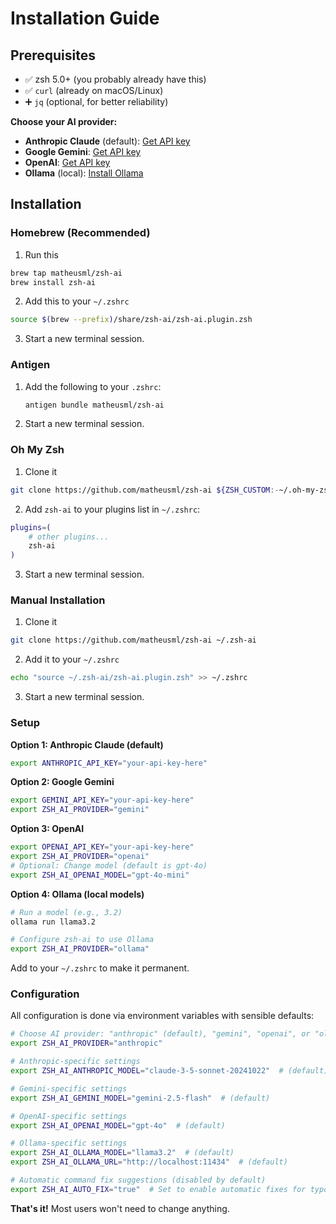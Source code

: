 # Installation Guide

## Prerequisites

- ✅ zsh 5.0+ (you probably already have this)
- ✅ `curl` (already on macOS/Linux)
- ➕ `jq` (optional, for better reliability)

**Choose your AI provider:**
- **Anthropic Claude** (default): [Get API key](https://console.anthropic.com/account/keys)
- **Google Gemini**: [Get API key](https://makersuite.google.com/app/apikey)
- **OpenAI**: [Get API key](https://platform.openai.com/api-keys)
- **Ollama** (local): [Install Ollama](https://ollama.ai/download)

## Installation

### Homebrew (Recommended)

1. Run this

```bash
brew tap matheusml/zsh-ai
brew install zsh-ai
```

2. Add this to your `~/.zshrc`

```bash
source $(brew --prefix)/share/zsh-ai/zsh-ai.plugin.zsh
```

3. Start a new terminal session.

### Antigen

1. Add the following to your `.zshrc`:

    ```sh
    antigen bundle matheusml/zsh-ai
    ```

2. Start a new terminal session.

### Oh My Zsh

1. Clone it
```bash
git clone https://github.com/matheusml/zsh-ai ${ZSH_CUSTOM:-~/.oh-my-zsh/custom}/plugins/zsh-ai
```

2. Add `zsh-ai` to your plugins list in `~/.zshrc`:

```bash
plugins=( 
    # other plugins...
    zsh-ai
)
```

3. Start a new terminal session.

### Manual Installation

1. Clone it
```bash
git clone https://github.com/matheusml/zsh-ai ~/.zsh-ai
```

2. Add it to your `~/.zshrc`
```bash
echo "source ~/.zsh-ai/zsh-ai.plugin.zsh" >> ~/.zshrc
```

3. Start a new terminal session.

### Setup

**Option 1: Anthropic Claude (default)**
```bash
export ANTHROPIC_API_KEY="your-api-key-here"
```

**Option 2: Google Gemini**
```bash
export GEMINI_API_KEY="your-api-key-here"
export ZSH_AI_PROVIDER="gemini"
```

**Option 3: OpenAI**
```bash
export OPENAI_API_KEY="your-api-key-here"
export ZSH_AI_PROVIDER="openai"
# Optional: Change model (default is gpt-4o)
export ZSH_AI_OPENAI_MODEL="gpt-4o-mini"
```

**Option 4: Ollama (local models)**
```bash
# Run a model (e.g., 3.2)
ollama run llama3.2

# Configure zsh-ai to use Ollama
export ZSH_AI_PROVIDER="ollama"
```

Add to your `~/.zshrc` to make it permanent.

### Configuration

All configuration is done via environment variables with sensible defaults:

```bash
# Choose AI provider: "anthropic" (default), "gemini", "openai", or "ollama"
export ZSH_AI_PROVIDER="anthropic"

# Anthropic-specific settings
export ZSH_AI_ANTHROPIC_MODEL="claude-3-5-sonnet-20241022"  # (default)

# Gemini-specific settings
export ZSH_AI_GEMINI_MODEL="gemini-2.5-flash"  # (default)

# OpenAI-specific settings
export ZSH_AI_OPENAI_MODEL="gpt-4o"  # (default)

# Ollama-specific settings 
export ZSH_AI_OLLAMA_MODEL="llama3.2"  # (default)
export ZSH_AI_OLLAMA_URL="http://localhost:11434"  # (default)

# Automatic command fix suggestions (disabled by default)
export ZSH_AI_AUTO_FIX="true"  # Set to enable automatic fixes for typos
```

**That's it!** Most users won't need to change anything.